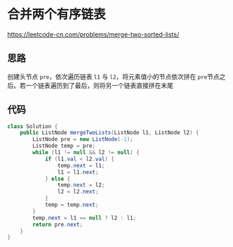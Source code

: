 # 合并两个有序链表

<https://leetcode-cn.com/problems/merge-two-sorted-lists/>

## 思路

创建头节点 `pre`，依次遍历链表 `l1` 与 `l2`，将元素值小的节点依次拼在 `pre`节点之后。若一个链表遍历到了最后，则将另一个链表直接拼在末尾

## 代码

```java
class Solution {
    public ListNode mergeTwoLists(ListNode l1, ListNode l2) {
        ListNode pre = new ListNode(-1);
        ListNode temp = pre;
        while (l1 != null && l2 != null) {
            if (l1.val < l2.val) {
                temp.next = l1;
                l1 = l1.next;
            } else {
                temp.next = l2;
                l2 = l2.next;
            }
            temp = temp.next;
        }
        temp.next = l1 == null ? l2 : l1;
        return pre.next;
    }
}
```
